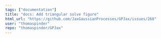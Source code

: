```yaml
---
tags: ["documentation"]
title: "docs: Add triangular solve figure"
html_url: "https://github.com/JaxGaussianProcesses/GPJax/issues/268"
user: "thomaspinder"
repo: "thomaspinder/GPJax"
---
```


